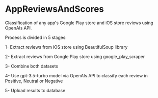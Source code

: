 # AppReviewsAndScores

Classification of any app's Google Play store and iOS store reviews using OpenAIs API.

Process is divided in 5 stages:

1- Extract reviews from iOS store using BeautifulSoup library

2- Extract reviews from Google Play store using google_play_scraper

3- Combine both datasets

4- Use gpt-3.5-turbo model via OpenAIs API to classify each review in Positive, Neutral or Negative

5- Upload results to database

